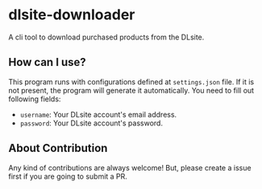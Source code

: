 # dlsite-downloader

A cli tool to download purchased products from the DLsite.

## How can I use?

This program runs with configurations defined at `settings.json` file. If it is not present, the program will generate it automatically. You need to fill out following fields:

- `username`: Your DLsite account's email address.
- `password`: Your DLsite account's password.

## About Contribution

Any kind of contributions are always welcome! But, please create a issue first if you are going to submit a PR.
